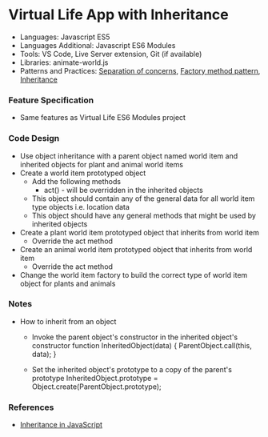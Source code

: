 
# Virtual Life App with Inheritance

* Languages: Javascript ES5
* Languages Additional: Javascript ES6 Modules
* Tools: VS Code, Live Server extension, Git (if available)
* Libraries: animate-world.js
* Patterns and Practices: [Separation of concerns](https://redrockcode.com/wikipedia/separation_of_concerns.html), [Factory method pattern](https://redrockcode.com/wikipedia/factory_method_pattern.html), [Inheritance](https://redrockcode.com/wikipedia/inheritance_oop.html)

### Feature Specification

* Same features as Virtual Life ES6 Modules project

### Code Design

* Use object inheritance with a parent object named world item and inherited objects for plant and animal world items
* Create a world item prototyped object
	* Add the following methods
		* act() - will be overridden in the inherited objects
	* This object should contain any of the general data for all world item type objects i.e. location data
	* This object should have any general methods that might be used by inherited objects
* Create a plant world item prototyped object that inherits from world item
	* Override the act method
* Create an animal world item prototyped object that inherits from world item
	* Override the act method
* Change the world item factory to build the correct type of world item object for plants and animals

### Notes

* How to inherit from an object
	* Invoke the parent object's constructor in the inherited object's constructor
			function InheritedObject(data) {
				ParentObject.call(this, data);
			}

	* Set the inherited object's prototype to a copy of the parent's prototype
			InheritedObject.prototype = Object.create(ParentObject.prototype);

### References

* [Inheritance in JavaScript](https://redrockcode.com/docs/javascript/developer.mozilla.org/en-US/docs/Learn/JavaScript/Objects/Inheritance.html)